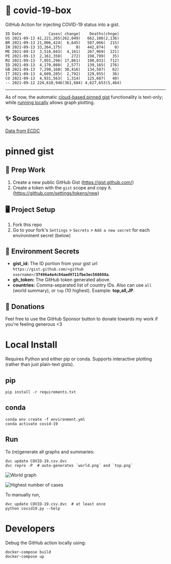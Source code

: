 # 🏥 covid-19-box

GitHub Action for injecting COVID-19 status into a gist.

```
ID Date            Cases( change)    Deaths(chnge)
US 2021-09-13 41,221,265(262,049)   662,106(2,136)
BR 2021-09-13 21,006,424(  6,645)   587,066(  215)
IN 2021-09-13 33,264,175(      0)   442,874(    0)
ME 2021-09-13  3,516,043(  4,161)   267,969(  221)
PE 2021-09-13  2,161,358(    272)   198,799(   35)
RU 2021-09-13  7,055,296( 17,861)   190,031(  712)
ID 2021-09-13  4,170,088(  2,577)   139,165(  276)
GB 2021-09-13  7,290,168( 30,416)   134,587(   62)
IT 2021-09-13  4,609,205(  2,792)   129,955(   36)
CO 2021-09-13  4,931,563(  1,314)   125,687(   40)
-- 2021-09-12 224,610,946(361,684) 4,627,653(5,464)
```

---

As of now, the automatic [cloud-based pinned gist](#pinned-gist) functionality is text-only;
while [running locally](#local-install) allows graph plotting.

## ✨ Sources

[Data from ECDC](https://www.ecdc.europa.eu/en/publications-data/download-todays-data-geographic-distribution-covid-19-cases-worldwide)

# pinned gist

## 🎒 Prep Work
1. Create a new public GitHub Gist (https://gist.github.com/)
1. Create a token with the `gist` scope and copy it. (https://github.com/settings/tokens/new)

## 🖥 Project Setup
1. Fork this repo
1. Go to your fork's `Settings` > `Secrets` > `Add a new secret` for each environment secret (below)

## 🤫 Environment Secrets
- **gist_id:** The ID portion from your gist url `https://gist.github.com/<github username>/`**`37496a4e4c84aed9711fbe3ec560888a`**.
- **gh_token:** The GitHub token generated above.
- **countries:** Comma-separated list of country IDs. Also can use `all` (world summary), or `top` (10 highest). Example: **top,all,JP**.

## 💸 Donations

Feel free to use the GitHub Sponsor button to donate towards my work if you're feeling generous <3

# Local Install

Requires Python and either pip or conda. Supports interactive plotting (rather than just plain-text gists).

## pip

```
pip install -r requirements.txt
```

## conda

```
conda env create -f environment.yml
conda activate covid-19
```

## Run

To (re)generate all graphs and summaries:

```
dvc update COVID-19.csv.dvc
dvc repro -P  # auto-generates `world.png` and `top.png`
```

![World graph](world.png)

![Highest number of cases](top.png)

To manually run,

```
dvc update COVID-19.csv.dvc  # at least once
python covid19.py --help
```

# Developers

Debug the GitHub action locally using:

```
docker-compose build
docker-compose up
```
